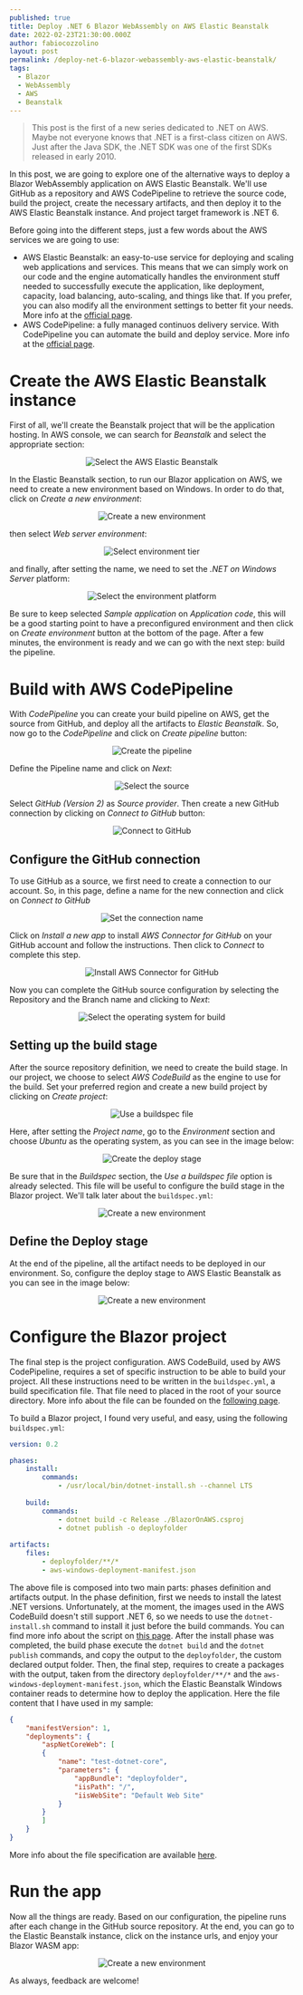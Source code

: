 ```yaml
---
published: true
title: Deploy .NET 6 Blazor WebAssembly on AWS Elastic Beanstalk
date: 2022-02-23T21:30:00.000Z
author: fabiocozzolino
layout: post
permalink: /deploy-net-6-blazor-webassembly-aws-elastic-beanstalk/
tags:
  - Blazor
  - WebAssembly
  - AWS
  - Beanstalk
---
```

> This post is the first of a new series dedicated to .NET on AWS. Maybe not everyone knows that .NET is a first-class citizen on AWS. Just after the Java SDK, the .NET SDK was one of the first SDKs released in early 2010.

In this post, we are going to explore one of the alternative ways to deploy a Blazor WebAssembly application on AWS Elastic Beanstalk. We'll use GitHub as a repository and AWS CodePipeline to retrieve the source code, build the project, create the necessary artifacts, and then deploy it to the AWS Elastic Beanstalk instance. And project target framework is .NET 6.

Before going into the different steps, just a few words about the AWS services we are going to use:
* AWS Elastic Beanstalk: an easy-to-use service for deploying and scaling web applications and services. This means that we can simply work on our code and the engine automatically handles the environment stuff needed to successfully execute the application, like deployment, capacity, load balancing, auto-scaling, and things like that. If you prefer, you can also modify all the environment settings to better fit your needs. More info at the [official page](https://aws.amazon.com/elasticbeanstalk/?nc1=h_ls).
* AWS CodePipeline: a fully managed continuos delivery service. With CodePipeline you can automate the build and deploy service. More info at the [official page](https://aws.amazon.com/codepipeline/?nc1=h_ls).

# Create the AWS Elastic Beanstalk instance
First of all, we'll create the Beanstalk project that will be the application hosting. In AWS console, we can search for _Beanstalk_ and select the appropriate section:

<p align="center">
  <img src="/assets/img/blazoraws1.png" alt="Select the AWS Elastic Beanstalk">
</p>

In the Elastic Beanstalk section, to run our Blazor application on AWS, we need to create a new environment based on Windows. In order to do that, click on _Create a new environment_:

<p align="center">
  <img src="/assets/img/blazoraws2.png" alt="Create a new environment">
</p>

then select _Web server environment_:

<p align="center">
  <img src="/assets/img/blazoraws3.png" alt="Select environment tier">
</p>

and finally, after setting the name, we need to set the _.NET on Windows Server_ platform:

<p align="center">
  <img src="/assets/img/blazoraws5.png" alt="Select the environment platform">
</p>

Be sure to keep selected _Sample application_ on _Application code_, this will be a good starting point to have a preconfigured environment and then click on _Create environment_ button at the bottom of the page. After a few minutes, the environment is ready and we can go with the next step: build the pipeline.

# Build with AWS CodePipeline
With _CodePipeline_ you can create your build pipeline on AWS, get the source from GitHub, and deploy all the artifacts to _Elastic Beanstalk_. So, now go to the _CodePipeline_ and click on _Create pipeline_ button:

<p align="center">
  <img src="/assets/img/blazoraws_pipeline_1.png" alt="Create the pipeline">
</p>

Define the Pipeline name and click on _Next_:

<p align="center">
  <img src="/assets/img/blazoraws_pipeline_2.png" alt="Select the source">
</p>

Select _GitHub (Version 2)_ as _Source provider_. Then create a new GitHub connection by clicking on _Connect to GitHub_ button:

<p align="center">
  <img src="/assets/img/blazoraws_pipeline_3.png" alt="Connect to GitHub">
</p>

## Configure the GitHub connection
To use GitHub as a source, we first need to create a connection to our account. So, in this page, define a name for the new connection and click on _Connect to GitHub_

<p align="center">
  <img src="/assets/img/blazoraws_pipeline_4.png" alt="Set the connection name">
</p>

Click on _Install a new app_ to install _AWS Connector for GitHub_ on your GitHub account and follow the instructions. Then click to _Connect_ to complete this step.

<p align="center">
  <img src="/assets/img/blazoraws_pipeline_5.png" alt="Install AWS Connector for GitHub">
</p>

Now you can complete the GitHub source configuration by selecting the Repository and the Branch name and clicking to _Next_:

<p align="center">
  <img src="/assets/img/blazoraws_pipeline_6.png" alt="Select the operating system for build">
</p>

## Setting up the build stage
After the source repository definition, we need to create the build stage. In our project, we choose to select _AWS CodeBuild_ as the engine to use for the build. Set your preferred region and create a new build project by clicking on _Create project_:

<p align="center">
  <img src="/assets/img/blazoraws_pipeline_7.png" alt="Use a buildspec file">
</p>

Here, after setting the _Project name_, go to the _Environment_ section and choose _Ubuntu_ as the operating system, as you can see in the image below:

<p align="center">
  <img src="/assets/img/blazoraws_pipeline_8.png" alt="Create the deploy stage">
</p>

Be sure that in the _Buildspec_ section, the _Use a buildspec file_ option is already selected. This file will be useful to configure the build stage in the Blazor project. We'll talk later about the `buildspec.yml`:

<p align="center">
  <img src="/assets/img/blazoraws_pipeline_9.png" alt="Create a new environment">
</p>

## Define the Deploy stage
At the end of the pipeline, all the artifact needs to be deployed in our environment. So, configure the deploy stage to AWS Elastic Beanstalk as you can see in the image below:

<p align="center">
  <img src="/assets/img/blazoraws_pipeline_10.png" alt="Create a new environment">
</p>


# Configure the Blazor project
The final step is the project configuration. AWS CodeBuild, used by AWS CodePipeline, requires a set of specific instruction to be able to build your project. All these instructions need to be written in the `buildspec.yml`, a build specification file. That file need to placed in the root of your source directory. More info about the file can be founded on the [following page](https://docs.aws.amazon.com/codebuild/latest/userguide/build-spec-ref.html).

To build a Blazor project, I found very useful, and easy, using the following `buildspec.yml`:

``` yaml
version: 0.2

phases:
    install:
        commands:
            - /usr/local/bin/dotnet-install.sh --channel LTS
            
    build:
        commands:
            - dotnet build -c Release ./BlazorOnAWS.csproj
            - dotnet publish -o deployfolder
            
artifacts:
    files:
        - deployfolder/**/*
        - aws-windows-deployment-manifest.json
```

The above file is composed into two main parts: phases definition and artifacts output. In the phase definition, first we needs to install the latest .NET versions. Unfortunately, at the moment, the images used in the AWS CodeBuild doesn't still support .NET 6, so we needs to use the `dotnet-install.sh` command to install it just before the build commands. You can find more info about the script on [this page](https://docs.microsoft.com/en-us/dotnet/core/tools/dotnet-install-script).
After the install phase was completed, the build phase execute the `dotnet build` and the `dotnet publish` commands, and copy the output to the `deployfolder`, the custom declared output folder.
Then, the final step, requires to create a packages with the output, taken from the directory `deployfolder/**/*` and the `aws-windows-deployment-manifest.json`, which the Elastic Beanstalk Windows container reads to determine how to deploy the application. Here the file content that I have used in my sample:

``` json
{
    "manifestVersion": 1,
    "deployments": {
        "aspNetCoreWeb": [
        {
            "name": "test-dotnet-core",
            "parameters": {
                "appBundle": "deployfolder",
                "iisPath": "/",
                "iisWebSite": "Default Web Site"
            }
        }
        ]
    }
}
```

More info about the file specification are available [here](https://docs.aws.amazon.com/toolkit-for-visual-studio/latest/user-guide/deployment-beanstalk-custom-netcore.html).

# Run the app
Now all the things are ready. Based on our configuration, the pipeline runs after each change in the GitHub source repository. At the end, you can go to the Elastic Beanstalk instance, click on the instance urls, and enjoy your Blazor WASM app:

<p align="center">
  <img src="/assets/img/blazoraws_result_1.png" alt="Create a new environment">
</p>

As always, feedback are welcome!
